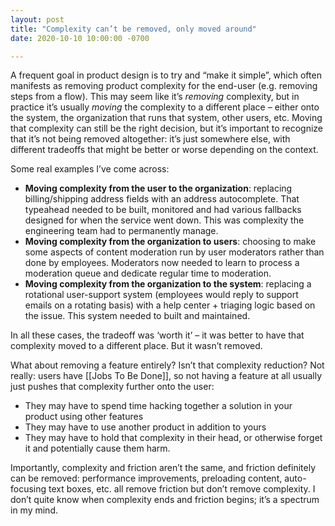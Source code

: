 ```yaml
---
layout: post
title: "Complexity can’t be removed, only moved around"
date: 2020-10-10 10:00:00 -0700

---
```

A frequent goal in product design is to try and “make it simple”, which often manifests as removing product complexity for the end-user (e.g. removing steps from a flow). This may seem like it’s *removing* complexity, but in practice it’s usually *moving* the complexity to a different place – either onto the system, the organization that runs that system, other users, etc. Moving that complexity can still be the right decision, but it’s important to recognize that it’s not being removed altogether: it’s just somewhere else, with different tradeoffs that might be better or worse depending on the context.

<!--break-->

Some real examples I’ve come across:
- **Moving complexity from the user to the organization**: replacing billing/shipping address fields with an address autocomplete. That typeahead needed to be built, monitored and had various fallbacks designed for when the service went down. This was complexity the engineering team had to permanently manage.
- **Moving complexity from the organization to users**: choosing to make some aspects of content moderation run by user moderators rather than done by employees. Moderators now needed to learn to process a moderation queue and dedicate regular time to moderation.
- **Moving complexity from the organization to the system**: replacing a rotational user-support system (employees would reply to support emails on a rotating basis) with a help center + triaging logic based on the issue. This system needed to built and maintained.

In all these cases, the tradeoff was ‘worth it’ – it was better to have that complexity moved to a different place. But it wasn’t removed.

What about removing a feature entirely? Isn’t that complexity reduction? Not really: users have [[Jobs To Be Done]], so not having a feature at all usually just pushes that complexity further onto the user:
- They may have to spend time hacking together a solution in your product using other features
- They may have to use another product in addition to yours
- They may have to hold that complexity in their head, or otherwise forget it and potentially cause them harm.

Importantly, complexity and friction aren’t the same, and friction definitely can be removed: performance improvements, preloading content, auto-focusing text boxes, etc. all remove friction but don’t remove complexity. I don’t quite know when complexity ends and friction begins; it’s a spectrum in my mind.